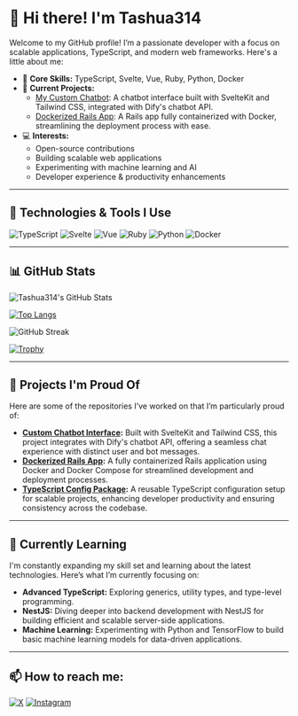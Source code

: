 # 👋 Hi there! I'm Tashua314

Welcome to my GitHub profile! I’m a passionate developer with a focus on scalable applications, TypeScript, and modern web frameworks. Here's a little about me:

- 🌟 **Core Skills:** TypeScript, Svelte, Vue, Ruby, Python, Docker
- 🚀 **Current Projects:** 
  - [My Custom Chatbot](https://github.com/tashua314/CustomChatbot): A chatbot interface built with SvelteKit and Tailwind CSS, integrated with Dify's chatbot API.
  - [Dockerized Rails App](https://github.com/tashua314/Dockerized-Rails): A Rails app fully containerized with Docker, streamlining the deployment process with ease.
- 💻 **Interests:**
  - Open-source contributions
  - Building scalable web applications
  - Experimenting with machine learning and AI
  - Developer experience & productivity enhancements

---

## 🚀 Technologies & Tools I Use

![TypeScript](https://img.shields.io/badge/-TypeScript-007ACC?logo=typescript&logoColor=white&style=flat-square)
![Svelte](https://img.shields.io/badge/-Svelte-FF3E00?logo=svelte&logoColor=white&style=flat-square)
![Vue](https://img.shields.io/badge/-Vue-4FC08D?logo=vue.js&logoColor=white&style=flat-square)
![Ruby](https://img.shields.io/badge/-Ruby-CC342D?logo=ruby&logoColor=white&style=flat-square)
![Python](https://img.shields.io/badge/-Python-3776AB?logo=python&logoColor=white&style=flat-square)
![Docker](https://img.shields.io/badge/-Docker-2496ED?logo=docker&logoColor=white&style=flat-square)

---

## 📊 GitHub Stats

![Tashua314's GitHub Stats](https://github-readme-stats.vercel.app/api?username=tashua314&show_icons=true&theme=radical)

[![Top Langs](https://github-readme-stats.vercel.app/api/top-langs/?username=tashua314&layout=compact&theme=radical)](https://github.com/tashua314)

![GitHub Streak](https://streak-stats.demolab.com?user=tashua314&theme=radical)

[![Trophy](https://github-profile-trophy.vercel.app/?username=tashua314&theme=radical)](https://github.com/ryo-ma/github-profile-trophy)

---

## 🔧 Projects I'm Proud Of

Here are some of the repositories I’ve worked on that I’m particularly proud of:

- **[Custom Chatbot Interface](https://github.com/tashua314/CustomChatbot):** Built with SvelteKit and Tailwind CSS, this project integrates with Dify's chatbot API, offering a seamless chat experience with distinct user and bot messages.
- **[Dockerized Rails App](https://github.com/tashua314/Dockerized-Rails):** A fully containerized Rails application using Docker and Docker Compose for streamlined development and deployment processes.
- **[TypeScript Config Package](https://github.com/tashua314/typescript-config):** A reusable TypeScript configuration setup for scalable projects, enhancing developer productivity and ensuring consistency across the codebase.

---

## 🌱 Currently Learning

I'm constantly expanding my skill set and learning about the latest technologies. Here’s what I’m currently focusing on:

- **Advanced TypeScript:** Exploring generics, utility types, and type-level programming.
- **NestJS:** Diving deeper into backend development with NestJS for building efficient and scalable server-side applications.
- **Machine Learning:** Experimenting with Python and TensorFlow to build basic machine learning models for data-driven applications.

---

## 📫 How to reach me:

[![X](https://img.shields.io/badge/-X-1DA1F2?logo=x&logoColor=white&style=flat-square)](https://x.com/tashua314)
[![Instagram](https://img.shields.io/badge/-Instagram-E4405F?logo=instagram&logoColor=white&style=flat-square)](https://instagram.com/yuchan314)

